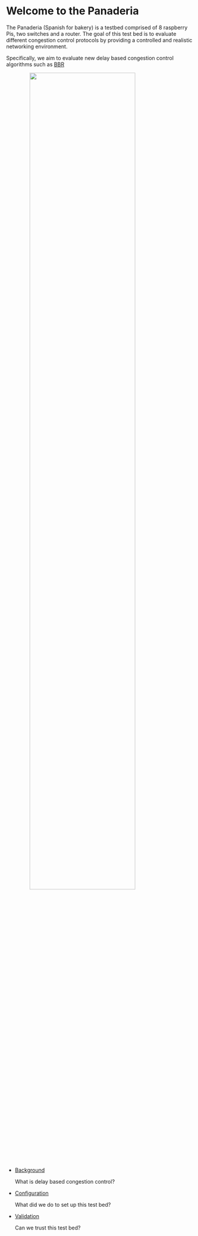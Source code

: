 ---
---
# Welcome to the Panaderia

The Panaderia (Spanish for bakery) is a testbed comprised of 8 raspberry Pis, two switches and a router. The goal of this test bed is to evaluate different congestion control protocols by providing a controlled and realistic networking environment. 

Specifically, we aim to evaluate new delay based congestion control algorithms such as [BBR](https://github.com/google/bbr)

<img src="pi_racks.jpg" width="75%" style="margin-left: auto; margin-right: auto; display: block;"/> 

- [Background](/background)

    What is delay based congestion control? 

- [Configuration](/config)

    What did we do to set up this test bed?

- [Validation](/validation)

    Can we trust this test bed?